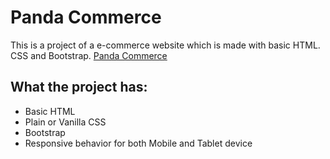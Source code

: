 # Panda Commerce

This is a project of a e-commerce website which is  made with basic HTML. CSS and Bootstrap.
 [Panda Commerce](https://abdullahhosenakash.github.io/panda-commerce/)

## What the project has:

* Basic HTML
* Plain or Vanilla CSS
* Bootstrap
* Responsive behavior for both Mobile and Tablet device